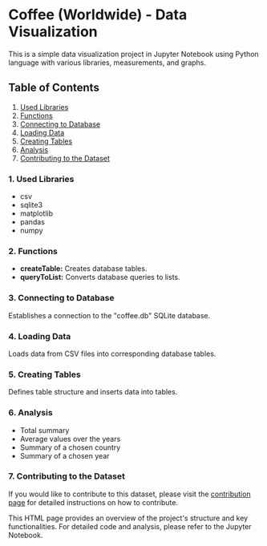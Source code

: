 <!DOCTYPE html>
<html lang="en">
<head>
    <meta charset="UTF-8">
    <meta name="viewport" content="width=device-width, initial-scale=1.0">
</head>
<body>
<h1>Coffee (Worldwide) - Data Visualization</h1>
<p>This is a simple data visualization project in Jupyter Notebook using Python language with various libraries, measurements, and graphs.</p>
    
<h2>Table of Contents</h2>
    <ol>
        <li><a href="#used-libraries">Used Libraries</a></li>
        <li><a href="#functions">Functions</a></li>
        <li><a href="#connecting-to-database">Connecting to Database</a></li>
        <li><a href="#loading-data">Loading Data</a></li>
        <li><a href="#creating-tables">Creating Tables</a></li>
        <li><a href="#analysis">Analysis</a></li>
        <li><a href="#contribute">Contributing to the Dataset</a></li>
    </ol>

<h3 id="used-libraries">1. Used Libraries</h3>
    <ul>
        <li>csv</li>
        <li>sqlite3</li>
        <li>matplotlib</li>
        <li>pandas</li>
        <li>numpy</li>
    </ul>

<h3 id="functions">2. Functions</h3>
    <ul>
        <li><strong>createTable:</strong> Creates database tables.</li>
        <li><strong>queryToList:</strong> Converts database queries to lists.</li>
    </ul>

<h3 id="connecting-to-database">3. Connecting to Database</h3>
    <p>Establishes a connection to the "coffee.db" SQLite database.</p>

<h3 id="loading-data">4. Loading Data</h3>
    <p>Loads data from CSV files into corresponding database tables.</p>

<h3 id="creating-tables">5. Creating Tables</h3>
    <p>Defines table structure and inserts data into tables.</p>

<h3 id="analysis">6. Analysis</h3>
    <ul>
        <li>Total summary</li>
        <li>Average values over the years</li>
        <li>Summary of a chosen country</li>
        <li>Summary of a chosen year</li>
    </ul>

<h3 id="contribute">7. Contributing to the Dataset</h3>
    <p>If you would like to contribute to this dataset, please visit the <a href="https://www.kaggle.com/datasets/yamaerenay/ico-coffee-dataset-worldwide">contribution page</a> for detailed instructions on how to contribute.</p>
    
<p>This HTML page provides an overview of the project's structure and key functionalities. For detailed code and analysis, please refer to the Jupyter Notebook.</p>
</body>
</html>
